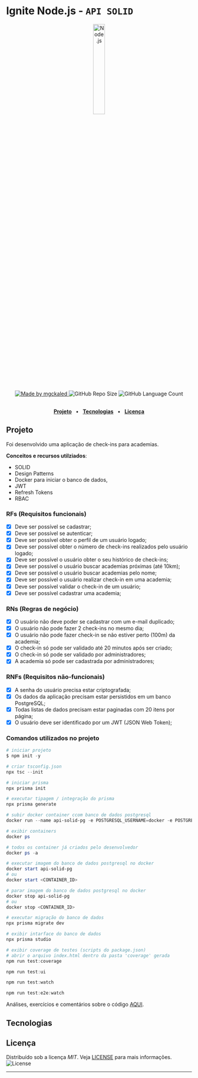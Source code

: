 <!-- markdownlint-disable MD033 -->

# Ignite Node.js - `API SOLID`

<div align="center">
   <img alt="Node.js" src=".github/assets/nodejs-logo.jpg" width="25%"/>
</div>
<br>

<div align="center">
   <a href="https://github.com/mgckaled">
      <img alt="Made by mgckaled" src="https://img.shields.io/badge/made%20by-mgckaled-yellow">
   </a>
   <img alt="GitHub Repo Size" src="https://img.shields.io/github/repo-size/mgckaled/ignite-nodejs-api-solid">
   <img alt="GitHub Language Count" src="https://img.shields.io/github/languages/count/mgckaled/ignite-nodejs-api-solid">
</div>

<br>

<div align="center">

[**Projeto**](#projeto) &nbsp;&nbsp;**•**&nbsp;&nbsp;
[**Tecnologias**](#tecnologias) &nbsp;&nbsp;**•**&nbsp;&nbsp;
[**Licença**](#licença)

</div>

## Projeto

Foi desenvolvido uma aplicação de check-ins para academias.

**Conceitos e recursos utilziados**:

- SOLID
- Design Patterns
- Docker para iniciar o banco de dados,
- JWT
- Refresh Tokens
- RBAC

### RFs (Requisitos funcionais)

- [x] Deve ser possível se cadastrar;
- [x] Deve ser possível se autenticar;
- [x] Deve ser possível obter o perfil de um usuário logado;
- [x] Deve ser possível obter o número de check-ins realizados pelo usuário logado;
- [x] Deve ser possível o usuário obter o seu histórico de check-ins;
- [x] Deve ser possível o usuário buscar academias próximas (até 10km);
- [x] Deve ser possível o usuário buscar academias pelo nome;
- [x] Deve ser possível o usuário realizar check-in em uma academia;
- [x] Deve ser possível validar o check-in de um usuário;
- [x] Deve ser possível cadastrar uma academia;

### RNs (Regras de negócio)

- [x] O usuário não deve poder se cadastrar com um e-mail duplicado;
- [x] O usuário não pode fazer 2 check-ins no mesmo dia;
- [x] O usuário não pode fazer check-in se não estiver perto (100m) da academia;
- [x] O check-in só pode ser validado até 20 minutos após ser criado;
- [x] O check-in só pode ser validado por administradores;
- [x] A academia só pode ser cadastrada por administradores;

### RNFs (Requisitos não-funcionais)

- [x] A senha do usuário precisa estar criptografada;
- [x] Os dados da aplicação precisam estar persistidos em um banco PostgreSQL;
- [x] Todas listas de dados precisam estar paginadas com 20 itens por página;
- [x] O usuário deve ser identificado por um JWT (JSON Web Token);

### Comandos utilizados no projeto

```powershell
# iniciar projeto
$ npm init -y

# criar tsconfig.json
npx tsc --init

# iniciar prisma
npx prisma init

# executar tipagem / integração do prisma
npx prisma generate

# subir docker container ccom banco de dados postgresql
docker run --name api-solid-pg -e POSTGRESQL_USERNAME=docker -e POSTGRESQL_PASSWORD=<senha> -e POSTGRESQL_DATABASE=apisolid -p 5432:5432 bitnami/postgresql

# exibir containers
docker ps

# todos os container já criados pelo desenvolvedor
docker ps -a

# executar imagem do banco de dados postgresql no docker
docker start api-solid-pg
# ou
docker start <CONTAINER_ID>

# parar imagem do banco de dados postgresql no docker
docker stop api-solid-pg
# ou
docker stop <CONTAINER_ID>

# executar migração do banco de dados
npx prisma migrate dev

# exibir intarface do banco de dados
npx prisma studio

# exibir coverage de testes (scripts do package.json)
# abrir o arquivo index.html dentro da pasta 'coverage' gerada
npm run test:coverage

npm run test:ui

npm run test:watch

npm run test:e2e:watch
```

Análises, exercícios e comentários sobre o código [AQUI](/.github/docs/index.md).

## Tecnologias

## Licença

Distribuído sob a licença *MIT*. Veja [LICENSE](LICENSE) para mais informações.  <img alt="License" src="https://img.shields.io/static/v1?label=license&message=MIT&color=49AA26&labelColor=000000">

---
